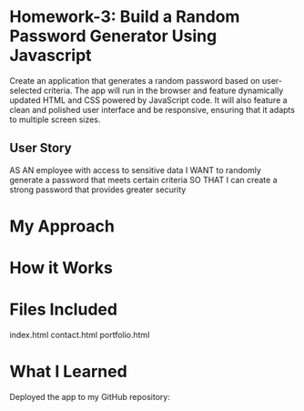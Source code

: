 # Homework-3: Build a Random Password Generator Using Javascript
Create an application that generates a random password based on user-selected criteria. The app will run in the browser and feature dynamically updated HTML and CSS powered by JavaScript code. It will also feature a clean and polished user interface and be responsive, ensuring that it adapts to multiple screen sizes.

## User Story
AS AN employee with access to sensitive data
I WANT to randomly generate a password that meets certain criteria
SO THAT I can create a strong password that provides greater security


# My Approach


# How it Works

# Files Included
index.html
contact.html
portfolio.html

# What I Learned

Deployed the app to my GitHub repository:
<insert link>
<insert link>
  
